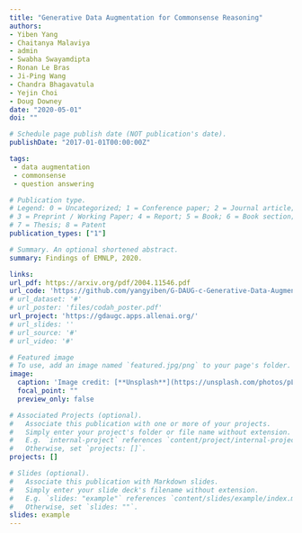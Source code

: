 ```yaml
---
title: "Generative Data Augmentation for Commonsense Reasoning"
authors:
- Yiben Yang
- Chaitanya Malaviya
- admin
- Swabha Swayamdipta
- Ronan Le Bras
- Ji-Ping Wang
- Chandra Bhagavatula
- Yejin Choi
- Doug Downey
date: "2020-05-01"
doi: ""

# Schedule page publish date (NOT publication's date).
publishDate: "2017-01-01T00:00:00Z"

tags:
 - data augmentation
 - commonsense
 - question answering

# Publication type.
# Legend: 0 = Uncategorized; 1 = Conference paper; 2 = Journal article;
# 3 = Preprint / Working Paper; 4 = Report; 5 = Book; 6 = Book section;
# 7 = Thesis; 8 = Patent
publication_types: ["1"]

# Summary. An optional shortened abstract.
summary: Findings of EMNLP, 2020.

links:
url_pdf: https://arxiv.org/pdf/2004.11546.pdf
url_code: 'https://github.com/yangyiben/G-DAUG-c-Generative-Data-Augmentation-for-Commonsense-Reasoning'
# url_dataset: '#'
# url_poster: 'files/codah_poster.pdf'
url_project: 'https://gdaugc.apps.allenai.org/'
# url_slides: ''
# url_source: '#'
# url_video: '#'

# Featured image
# To use, add an image named `featured.jpg/png` to your page's folder.
image:
  caption: 'Image credit: [**Unsplash**](https://unsplash.com/photos/pLCdAaMFLTE)'
  focal_point: ""
  preview_only: false

# Associated Projects (optional).
#   Associate this publication with one or more of your projects.
#   Simply enter your project's folder or file name without extension.
#   E.g. `internal-project` references `content/project/internal-project/index.md`.
#   Otherwise, set `projects: []`.
projects: []

# Slides (optional).
#   Associate this publication with Markdown slides.
#   Simply enter your slide deck's filename without extension.
#   E.g. `slides: "example"` references `content/slides/example/index.md`.
#   Otherwise, set `slides: ""`.
slides: example
---
```

